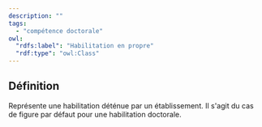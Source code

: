 ```yaml
---
description: ""
tags:
  - "compétence doctorale"
owl:
  "rdfs:label": "Habilitation en propre"
  "rdf:type": "owl:Class"
---
```


<OntologyTable frontMatter={frontMatter}/>

## Définition

Représente une habilitation déténue par un établissement. Il s'agit du cas de figure par défaut pour une habilitation doctorale.
